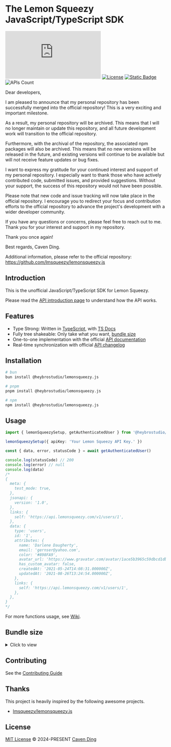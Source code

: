 # The Lemon Squeezy JavaScript/TypeScript SDK

[![NPM Version](https://img.shields.io/npm/v/%40heybrostudio%2Flemonsqueezy.js?label=&color=%230d9488)](https://www.npmjs.com/package/@heybrostudio/lemonsqueezy.js)
[![License](https://img.shields.io/badge/license-MIT-blue.svg?label=)](https://opensource.org/licenses/MIT)
[![Static Badge](https://img.shields.io/badge/Functions_Usage-%237c3aed)](https://github.com/heybrostudio/lemonsqueezy.js/wiki)
![APIs Count](https://img.shields.io/badge/56_Functions-%232563eb)

Dear developers,

I am pleased to announce that my personal repository has been successfully merged into the official repository! This is a very exciting and important milestone.

As a result, my personal repository will be archived. This means that I will no longer maintain or update this repository, and all future development work will transition to the official repository.

Furthermore, with the archival of the repository, the associated npm packages will also be archived. This means that no new versions will be released in the future, and existing versions will continue to be available but will not receive feature updates or bug fixes.

I want to express my gratitude for your continued interest and support of my personal repository. I especially want to thank those who have actively contributed code, submitted issues, and provided suggestions. Without your support, the success of this repository would not have been possible.

Please note that new code and issue tracking will now take place in the official repository. I encourage you to redirect your focus and contribution efforts to the official repository to advance the project's development with a wider developer community.

If you have any questions or concerns, please feel free to reach out to me. Thank you for your interest and support in my repository.

Thank you once again!

Best regards,
Caven Ding.

Additional information, please refer to the official repository: https://github.com/lmsqueezy/lemonsqueezy.js

## Introduction

This is the unofficial JavaScript/TypeScript SDK for Lemon Squeezy.

Please read the [API introduction page](https://docs.lemonsqueezy.com/api) to understand how the API works.

## Features

- Type Strong: Written in [TypeScript](https://www.typescriptlang.org/), with [TS Docs](https://github.com/microsoft/tsdoc)
- Fully tree shakeable: Only take what you want, [bundle size](#bundle-size)
- One-to-one implementation with the official [API documentation](https://docs.lemonsqueezy.com/api)
- Real-time synchronization with official [API changelog](https://docs.lemonsqueezy.com/api/changelog)

## Installation

```bash
# bun
bun install @heybrostudio/lemonsqueezy.js
```

```bash
# pnpm
pnpm install @heybrostudio/lemonsqueezy.js
```

```bash
# npm
npm install @heybrostudio/lemonsqueezy.js
```

## Usage

```ts
import { lemonSqueezySetup, getAuthenticatedUser } from '@heybrostudio/lemonsqueezy.js'

lemonSqueezySetup({ apiKey: 'Your Lemon Squeezy API Key.' })

const { data, error, statusCode } = await getAuthenticatedUser()

console.log(statusCode) // 200
console.log(error) // null
console.log(data)
/*
{
  meta: {
    test_mode: true,
  },
  jsonapi: {
    version: '1.0',
  },
  links: {
    self: 'https://api.lemonsqueezy.com/v1/users/1',
  },
  data: {
    type: 'users',
    id: '1',
    attributes: {
      name: 'Darlene Daugherty',
      email: 'gernser@yahoo.com',
      color: '#898FA9',
      avatar_url: 'https://www.gravatar.com/avatar/1ace5b3965c59dbcd1db79d85da75048?d=blank',
      has_custom_avatar: false,
      createdAt: '2021-05-24T14:08:31.000000Z',
      updatedAt: '2021-08-26T13:24:54.000000Z',
    },
    links: {
      self: 'https://api.lemonsqueezy.com/v1/users/1',
    },
  },
}
*/
```

For more functions usage, see [Wiki](https://github.com/heybrostudio/lemonsqueezy.js/wiki).

## Bundle size

<details>
  <summary>Click to view</summary>

| export                         | min+brotli |
| :----------------------------- | ---------: |
| createDiscount                 | 870 B      |
| createCheckout                 | 825 B      |
| listLicenseKeyInstances        | 772 B      |
| listVariants                   | 770 B      |
| listStores                     | 769 B      |
| listPrices                     | 767 B      |
| listSubscriptionInvoices       | 767 B      |
| listOrderItems                 | 766 B      |
| listDiscounts                  | 765 B      |
| listLicenseKeys                | 765 B      |
| updateSubscription             | 765 B      |
| listCheckouts                  | 764 B      |
| listUsageRecords               | 764 B      |
| listDiscountRedemptions        | 761 B      |
| listSubscriptionItems          | 760 B      |
| listWebhooks                   | 759 B      |
| listFiles                      | 755 B      |
| listOrders                     | 755 B      |
| listProducts                   | 755 B      |
| listSubscriptions              | 754 B      |
| listCustomers                  | 753 B      |
| createWebhook                  | 748 B      |
| updateLicenseKey               | 740 B      |
| updateWebhook                  | 732 B      |
| deactivateLicense              | 702 B      |
| activateLicense                | 701 B      |
| validateLicense                | 699 B      |
| getLicenseKeyInstance          | 650 B      |
| getDiscountRedemption          | 646 B      |
| getSubscriptionInvoice         | 641 B      |
| getUsageRecord                 | 638 B      |
| getWebhook                     | 638 B      |
| getLicenseKey                  | 637 B      |
| getOrderItem                   | 637 B      |
| getCheckout                    | 635 B      |
| getDiscount                    | 634 B      |
| getFile                        | 634 B      |
| getOrder                       | 634 B      |
| getPrice                       | 634 B      |
| getProduct                     | 634 B      |
| getVariant                     | 634 B      |
| getCustomer                    | 632 B      |
| getStore                       | 632 B      |
| getSubscription                | 631 B      |
| updateSubscriptionItem         | 626 B      |
| archiveCustomer                | 617 B      |
| createCustomer                 | 614 B      |
| getSubscriptionItemCurrentUsage| 614 B      |
| createUsageRecord              | 611 B      |
| updateCustomer                 | 610 B      |
| deleteWebhook                  | 591 B      |
| getSubscriptionItem            | 589 B      |
| cancelSubscription             | 585 B      |
| deleteDiscount                 | 584 B      |
| getAuthenticatedUser           | 527 B      |
| lemonSqueezySetup              | 100 B      |

</details>

## Contributing

See the [Contributing Guide](https://github.com/heybrostudio/lemonsqueezy.js/blob/main/CONTRIBUTING.md)

## Thanks

This project is heavily inspired by the following awesome projects.

- [lmsqueezy/lemonsqueezy.js](https://github.com/lmsqueezy/lemonsqueezy.js)

## License

[MIT License](https://github.com/heybrostudio/lemonsqueezy.js/blob/main/LICENSE) © 2024-PRESENT [Caven Ding](https://github.com/keyding)
